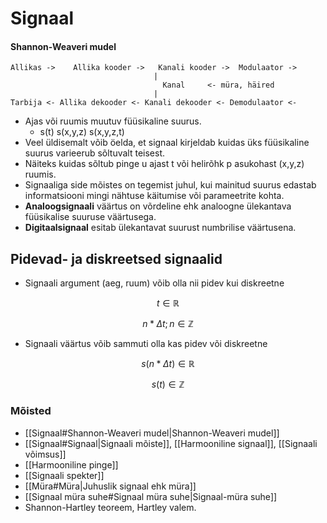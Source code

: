 
# Signaal
#### Shannon-Weaveri mudel

```
Allikas ->    Allika kooder ->   Kanali kooder ->  Modulaator ->
								|
							      Kanal     <- müra, häired
								|
Tarbija <- Allika dekooder <- Kanali dekooder <- Demodulaator <-
```

- Ajas või ruumis muutuv füüsikaline suurus.
	- s(t) s(x,y,z) s(x,y,z,t)
- Veel üldisemalt võib öelda, et signaal kirjeldab kuidas üks füüsikaline
suurus varieerub sõltuvalt teisest. 
- Näiteks kuidas sõltub pinge u ajast t või helirõhk p asukohast (x,y,z) ruumis.
- Signaaliga side mõistes on tegemist juhul, kui mainitud suurus edastab
informatsiooni mingi nähtuse käitumise või parameetrite kohta.
- **Analoogsignaali** väärtus on võrdeline ehk analoogne ülekantava füüsikalise
suuruse väärtusega.
- **Digitaalsignaal** esitab ülekantavat suurust numbrilise väärtusena.

## Pidevad- ja diskreetsed signaalid
- Signaali argument (aeg, ruum) võib olla nii pidev kui diskreetne

$$t\in\mathbb{R}$$

$$n*\Delta t ; n\in \mathbb{Z}$$

- Signaali väärtus võib sammuti olla kas pidev või diskreetne

$$s(n*\Delta t)\in\mathbb{R}$$

$$s(t)\in \mathbb{Z}$$

### Mõisted
+ [[Signaal#Shannon-Weaveri mudel|Shannon-Weaveri mudel]]
+ [[Signaal#Signaal|Signaali mõiste]], [[Harmooniline signaal]], [[Signaali võimsus]]
+ [[Harmooniline pinge]]
+ [[Signaali spekter]]
+ [[Müra#Müra|Juhuslik signaal ehk müra]]
+ [[Signaal müra suhe#Signaal müra suhe|Signaal-müra suhe]]
+ Shannon-Hartley teoreem, Hartley valem.